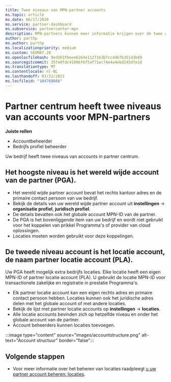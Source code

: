 ```yaml
---
title: Twee niveaus van MPN-partner accounts
ms.topic: article
ms.date: 06/17/2020
ms.service: partner-dashboard
ms.subservice: partnercenter-mpn
description: MPN-partners kunnen meer informatie krijgen over de twee account niveaus in Partner Center, het wereld wijde partner account (PGA) en de partner locatie account (PLA).
author: parthp
ms.author: parthp
ms.localizationpriority: medium
ms.custom: SEOMAY.20
ms.openlocfilehash: 9ed503fbeee6264e1127163b7cc44b7b351d3b89
ms.sourcegitcommit: 35fe0fdc41886f6f5af71ec74e4a4ebd245dfe1d
ms.translationtype: MT
ms.contentlocale: nl-NL
ms.lasthandoff: 03/22/2021
ms.locfileid: "104768666"
---
```

# <a name="partner-center-has-two-levels-of-accounts-for-mpn-partners"></a>Partner centrum heeft twee niveaus van accounts voor MPN-partners


**Juiste rollen**

- Accountbeheerder
- Bedrijfs profiel beheerder


Uw bedrijf heeft twee niveaus van accounts in partner centrum.

## <a name="the-top-level-is-the-partner-global-account-pga"></a>Het hoogste niveau is het wereld wijde account van de partner (PGA).

- Het wereld wijde partner account bevat het rechts kantoor adres en de primaire contact persoon van uw bedrijf. 
- Bekijk de details van uw wereld wijde partner account uit **instellingen**  ->  **organisatie profiel**, **juridisch profiel**.
- De details bevatten ook het globale account MPN-ID van de partner. 
- De PGA is het bovenliggende item van uw bedrijf en wordt niet gebruikt voor het koppelen van prikkel Programma's of provider van cloud oplossingen. 
- Locaties moeten worden gebruikt voor deze koppelingen.

## <a name="the-second-level-account-is-the-location-account-called-partner-location-account-pla"></a>De tweede niveau account is het locatie account, de naam partner locatie account (PLA).

Uw PGA heeft mogelijk extra bedrijfs locaties. Elke locatie heeft een eigen MPN-ID of partner locatie account (PLA). U gebruikt de locatie MPN-ID voor transactionele zakelijke en registratie in prestatie Programma's.

- Elk partner locatie account kan een eigen rechts adres en primaire contact persoon hebben. Locaties kunnen ook het juridische adres delen met het globale account of met andere locaties.
- Bekijk de lijst met partner locatie accounts op **instellingen**  ->  **locaties**.
- Alle locatie accounts bevinden zich op hetzelfde niveau en onder het globale account van de partner.
- Account beheerders kunnen locaties toevoegen.

:::image type="content" source="images/accountstructure.png" alt-text="Account structuur" border="false":::

## <a name="next-steps"></a>Volgende stappen

- Voor meer informatie over het beheren van locaties raadpleegt [u uw partner account beheren: locaties](manage-locations.md).
